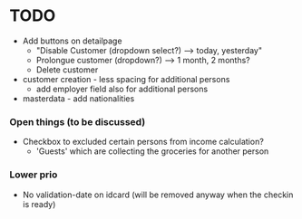 # TODO

* Add buttons on detailpage
    * "Disable Customer (dropdown select?) --> today, yesterday"
    * Prolongue customer (dropdown?) --> 1 month, 2 months?
    * Delete customer
* customer creation - less spacing for additional persons
    * add employer field also for additional persons
* masterdata - add nationalities

### Open things (to be discussed)

* Checkbox to excluded certain persons from income calculation?
    * 'Guests' which are collecting the groceries for another person

### Lower prio

* No validation-date on idcard (will be removed anyway when the checkin is ready)
